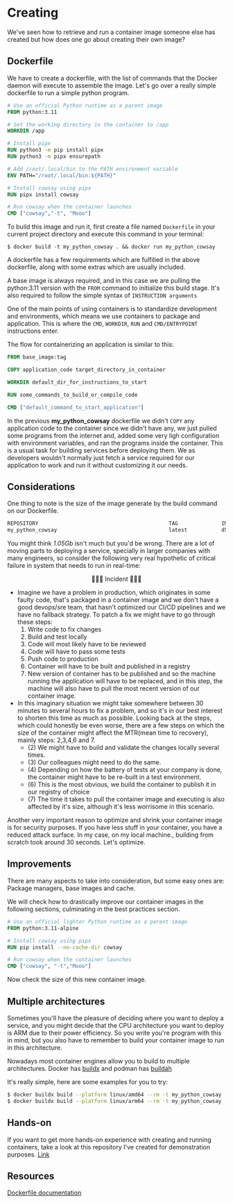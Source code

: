# Creating

We've seen how to retrieve and run a container image someone else has created but how does one go about creating their own image?

## Dockerfile

We have to create a dockerfile, with the list of commands that the Docker daemon will execute to assemble the image. Let's go over a really simple dockerfile to run a simple python program.

```Dockerfile
# Use an official Python runtime as a parent image
FROM python:3.11

# Set the working directory in the container to /app
WORKDIR /app

# Install pipx
RUN python3 -m pip install pipx
RUN python3 -m pipx ensurepath

# Add /root/.local/bin to the PATH environment variable
ENV PATH="/root/.local/bin:${PATH}"

# Install cowsay using pipx
RUN pipx install cowsay

# Run cowsay when the container launches
CMD ["cowsay","-t", "Mooo"]

```

To build this image and run it, first create a file named `Dockerfile` in your current project directory and execute this command in your terminal:

`$ docker build -t my_python_cowsay . && docker run my_python_cowsay`

A dockerfile has a few requirements which are fulfilled in the above dockerfile, along with some extras which are usually included.

A base image is always required, and in this case we are pulling the python:3.11 version with the `FROM` command to initialize this build stage. It's also required to follow the simple syntax of `INSTRUCTION arguments`

One of the main points of using containers is to standardize development and environments, which means we use containers to package and application. This is where the `CMD`, `WORKDIR`, `RUN` and `CMD/ENTRYPOINT` instructions enter.

The flow for containerizing an application is similar to this:

```Dockerfile
FROM base_image:tag

COPY application_code target_directory_in_container

WORKDIR default_dir_for_instructions_to_start

RUN some_commands_to_build_or_compile_code

CMD ["default_command_to_start_application"]
```

In the previous **my_python_cowsay** dockerfile we didn't `COPY` any application code to the container since we didn't have any, we just pulled some programs from the internet and, added some very ligh configuration with environment variables, and ran the programs inside the container. This is a usual task for building services before deploying them. We as developers wouldn't normally just fetch a service required for our application to work and run it without customizing it our needs.

## Considerations

One thing to note is the size of the image generate by the build command on our Dockerfile.

```sh
REPOSITORY                                          TAG              IMAGE ID       CREATED         SIZE
my_python_cowsay                                    latest           d5a86f9eb0a8   8 seconds ago   1.05GB
```

You might think *1.05Gb* isn't much but you'd be wrong. There are a lot of moving parts to deploying a service, specially in larger companies with many engineers, so consider the following very real hypothetic of critical failure in system that needs to run in real-time:

<div align="center">
🚨🚨🚨 Incident 🚨🚨🚨
</div>

- Imagine we have a problem in production, which originates in some faulty code, that's packaged in a container image and we don't have a good devops/sre team, that hasn't optimized our CI/CD pipelines and we have no fallback strategy. To patch a fix we might have to go through these steps:
    1. Write code to fix changes
    2. Build and test locally
    3. Code will most likely have to be reviewed
    4. Code will have to pass some tests
    5. Push code to production
    6. Container will have to be built and published in a registry
    7. New version of container has to be published and so the machine running the application will have to be replaced, and in this step, the machine will also have to pull the most recent version of our container image.
- In this imaginary situation we might take somewhere between 30 minutes to several hours to fix a problem, and so it's in our best interest to shorten this time as much as possible. Looking back at the steps, which could honestly be even worse, there are a few steps on which the size of the container might affect the MTR(mean time to recovery), mainly steps: 2,3,4,6 and 7.
  - (2) We might have to build and validate the changes locally several times.
  - (3) Our colleagues might need to do the same.
  - (4) Depending on how the battery of tests at your company is done, the container might have to be re-built in a test environment.
  - (6) This is the most obvious, we build the container to publish it in our registry of choice
  - (7) The time it takes to pull the container image and executing is also affected by it's size, although it's less worrisome in this scenario.

Another very important reason to optimize and shrink your container image is for security purposes. If you have less stuff in your container, you have a reduced attack surface.
In my case, on my local machine., building from scratch took around 30 seconds. Let's optimize.

## Improvements

There are many aspects to take into consideration, but some easy ones are: Package managers, base images and cache.

We will check how to drastically improve our container images in the following sections, culminating in the best practices section.

```Dockerfile
# Use an official lighter Python runtime as a parent image
FROM python:3.11-alpine

# Install cowsay using pipx
RUN pip install --no-cache-dir cowsay

# Run cowsay when the container launches
CMD ["cowsay", "-t","Mooo"]
```

Now check the size of this new container image.

## Multiple architectures

Sometimes you'll have the pleasure of deciding where you want to deploy a service, and you might decide that the CPU architecture you want to deploy is ARM due to their power efficiency. So you write you're program with this in mind, but you also have to remember to build your container image to run in this architecture.

Nowadays most container engines allow you to build to multiple architectures. Docker has [buildx](https://github.com/docker/buildx) and podman has [buildah](https://github.com/containers/buildah)

It's really simple, here are some examples for you to try:

```sh
$ docker buildx build --platform linux/amd64 --rm -t my_python_cowsay .
$ docker buildx build --platform linux/arm64 --rm -t my_python_cowsay . 
```

## Hands-on

If you want to get more hands-on experience with creating and running containers, take a look at this repository I've created for demonstration purposes. [Link](https://github.com/ElMassas/simple_todo/tree/main/single_component)

## Resources

[Dockerfile documentation](https://docs.docker.com/reference/dockerfile/)
